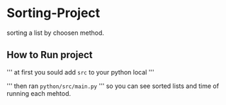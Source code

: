 # Sorting-Project

sorting a list by choosen method.

## How to Run project
'''
at first you sould add  `src`  to your python local
'''

'''
then ran `python/src/main.py`
'''
so you can see sorted lists and time of running each mehtod.


